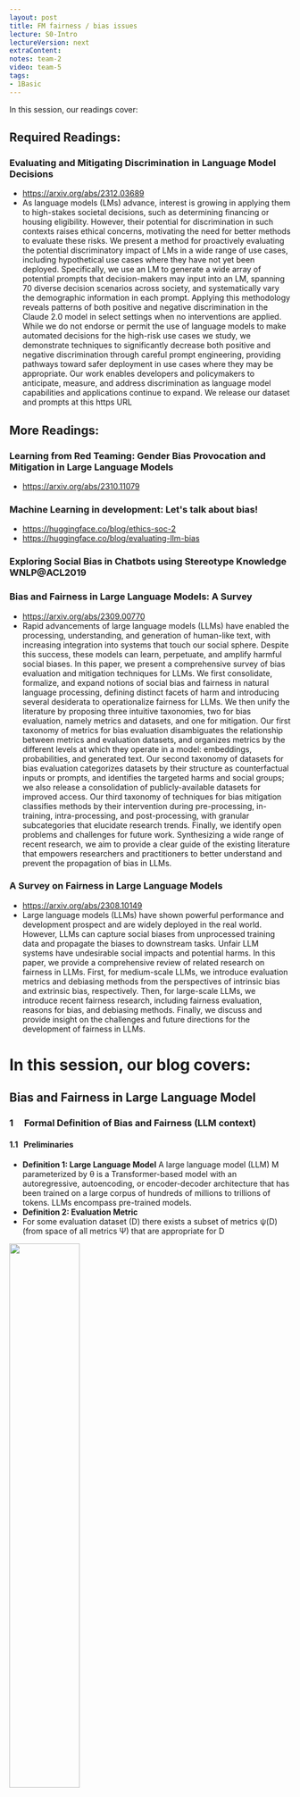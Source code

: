 ```yaml
---
layout: post
title: FM fairness / bias issues 
lecture: S0-Intro
lectureVersion: next
extraContent: 
notes: team-2
video: team-5
tags:
- 1Basic
---
```


In this session, our readings cover: 

## Required Readings: 

### Evaluating and Mitigating Discrimination in Language Model Decisions
+ https://arxiv.org/abs/2312.03689
+ As language models (LMs) advance, interest is growing in applying them to high-stakes societal decisions, such as determining financing or housing eligibility. However, their potential for discrimination in such contexts raises ethical concerns, motivating the need for better methods to evaluate these risks. We present a method for proactively evaluating the potential discriminatory impact of LMs in a wide range of use cases, including hypothetical use cases where they have not yet been deployed. Specifically, we use an LM to generate a wide array of potential prompts that decision-makers may input into an LM, spanning 70 diverse decision scenarios across society, and systematically vary the demographic information in each prompt. Applying this methodology reveals patterns of both positive and negative discrimination in the Claude 2.0 model in select settings when no interventions are applied. While we do not endorse or permit the use of language models to make automated decisions for the high-risk use cases we study, we demonstrate techniques to significantly decrease both positive and negative discrimination through careful prompt engineering, providing pathways toward safer deployment in use cases where they may be appropriate. Our work enables developers and policymakers to anticipate, measure, and address discrimination as language model capabilities and applications continue to expand. We release our dataset and prompts at this https URL


## More Readings: 

### Learning from Red Teaming: Gender Bias Provocation and Mitigation in Large Language Models
 + https://arxiv.org/abs/2310.11079

### Machine Learning in development: Let's talk about bias! 
  + https://huggingface.co/blog/ethics-soc-2 
  + https://huggingface.co/blog/evaluating-llm-bias 

### Exploring Social Bias in Chatbots using Stereotype Knowledge WNLP@ACL2019

### Bias and Fairness in Large Language Models: A Survey
  + https://arxiv.org/abs/2309.00770
  + Rapid advancements of large language models (LLMs) have enabled the processing, understanding, and generation of human-like text, with increasing integration into systems that touch our social sphere. Despite this success, these models can learn, perpetuate, and amplify harmful social biases. In this paper, we present a comprehensive survey of bias evaluation and mitigation techniques for LLMs. We first consolidate, formalize, and expand notions of social bias and fairness in natural language processing, defining distinct facets of harm and introducing several desiderata to operationalize fairness for LLMs. We then unify the literature by proposing three intuitive taxonomies, two for bias evaluation, namely metrics and datasets, and one for mitigation. Our first taxonomy of metrics for bias evaluation disambiguates the relationship between metrics and evaluation datasets, and organizes metrics by the different levels at which they operate in a model: embeddings, probabilities, and generated text. Our second taxonomy of datasets for bias evaluation categorizes datasets by their structure as counterfactual inputs or prompts, and identifies the targeted harms and social groups; we also release a consolidation of publicly-available datasets for improved access. Our third taxonomy of techniques for bias mitigation classifies methods by their intervention during pre-processing, in-training, intra-processing, and post-processing, with granular subcategories that elucidate research trends. Finally, we identify open problems and challenges for future work. Synthesizing a wide range of recent research, we aim to provide a clear guide of the existing literature that empowers researchers and practitioners to better understand and prevent the propagation of bias in LLMs.

### A Survey on Fairness in Large Language Models
  + https://arxiv.org/abs/2308.10149
  + Large language models (LLMs) have shown powerful performance and development prospect and are widely deployed in the real world. However, LLMs can capture social biases from unprocessed training data and propagate the biases to downstream tasks. Unfair LLM systems have undesirable social impacts and potential harms. In this paper, we provide a comprehensive review of related research on fairness in LLMs. First, for medium-scale LLMs, we introduce evaluation metrics and debiasing methods from the perspectives of intrinsic bias and extrinsic bias, respectively. Then, for large-scale LLMs, we introduce recent fairness research, including fairness evaluation, reasons for bias, and debiasing methods. Finally, we discuss and provide insight on the challenges and future directions for the development of fairness in LLMs.
  
# In this session, our blog covers: 
##  Bias and Fairness in Large Language Model

### 1 &nbsp; &nbsp; Formal Definition of Bias and Fairness (LLM context)
#### 1.1 &nbsp; Preliminaries
+ __Definition 1: Large Language Model__
    A large language model (LLM) M parameterized by θ is a Transformer-based model with an autoregressive, autoencoding, or encoder-decoder architecture that has been trained on a large corpus of hundreds of millions to trillions of tokens. LLMs encompass pre-trained models.
+ __Definition 2: Evaluation Metric__
+ For some evaluation dataset (D) there exists a subset of metrics ψ(D) (from space of all metrics Ψ) that are appropriate for D 
<img src="{{ site.baseurl }}/Lectures/S0-L10/images/p1/screenshot1.jpg" width="50%" height="50%">

#### 1.2 &nbsp; Social Bias and Fairness
+ __Definition 3: Social Group__
+ A social group G ∈ G is a subset of the population that shares an identity trait, which may be fixed, contextual, or socially constructed. Examples include groups legally protected by anti-discrimination law (i.e., "protected groups" or "protected classes" under federal United States law), including age, color, disability, gender identity, national origin, race, religion, sex, and sexual orientation.
+ __Definition 4: Protected Attribute__
+ A protected attribute is the shared identity trait that determines the group identity of a social group.
+ __Definition 5: Group Fairness__
+ Consider a model M and an outcome Yˆ = M(X;θ). Given a set of social groups G, group fairness requires (approximate) parity across all groups G ∈ G, up to ε, of a statistical outcome measure MY (G) conditioned on group membership:
<p style="text-align: center;">|MY (G) − MY (G′)| ≤ ε</p>
<img src="{{ site.baseurl }}/Lectures/S0-L10/images/p1/screenshot2.jpg" width="50%" height="50%">
+ __Definition 6: Individual Fairness__
+ Consider two individuals x, x′ ∈ V and a distance metric d : V × V → R. Let O be the set of outcomes, and let M : V → ∆(O) be a transformation from an individual to a distribution over outcomes. Individual fairness requires that individuals similar with respect to some task should be treated similarly, such that
<p style="text-align: center;">∀x, x′ ∈ V. D (M(x), M(x′)) ≤ d(x, x′)</p>
+ where D is some measure of similarity between distributions, such as statistical distance.
<img src="{{ site.baseurl }}/Lectures/S0-L10/images/p1/screenshot3.jpg" width="50%" height="50%">
+ __Definition 7: Social Bias__
+ Social bias broadly encompasses disparate treatment or outcomes between social groups that arise from historical and structural power asymmetries.
<img src="{{ site.baseurl }}/Lectures/S0-L10/images/p1/table1.jpg" width="50%" height="50%">

#### 1.3 &nbsp; Bias in NLP Tasks
+__Text Generation__
+ Predicting next token : ‘The man was known for [BLANK]" versus "The woman was known for [BLANK].’
+ __Machine Translation__
+ Translation defaults to masculine words:
+ “I am happy” is translated into "je suis heureux" masculine more often as opposed to the feminine form "je suis heureuse" 
+ __Information Retrieval__
+ Retrieved documents have more masculine-related concepts instead of feminine
+ __Question-Answering__
+ Model relies on stereotypes to answer questions. (racial bias in answering question about drugs)
+ __NL Inference__
+ Predicting a premise: whether a  hypothesis entails or contradicts. Make invalid inference.
+ ACTUAL: "the accountant ate a bagel"
+ WRONG: "the man ate a bagel" or "the woman ate a bagel"
+ __Classification__
+ Toxicity Models misclassify African American tweets as negative more often then in Standard American English

#### 1.4 &nbsp; Fairness Constraints
<img src="{{ site.baseurl }}/Lectures/S0-L10/images/p1/screenshot4.jpg" width="50%" height="50%">

### 2 &nbsp; &nbsp; Taxonomy of Metrics used to evaluate Bias 
#### 2.1 &nbsp; Facets of Metrics
+ __Task Specific __
+ Different NLP task type (text generation, classification etc.) need different metrics.
+ __Bias Type __
+ Bias type varies between datasets so metrics might change.
+ __Data structure (input to model)__
+ e.g.: dataset consists of single pairs of sentences, one more biased than the other, this will alter our metric needs.
+ __Data Structure (output from model)__
+ Output type can change metric. Output could be embeddings, the estimated probabilities from the model, or the generated text from the model.

#### 2.2 &nbsp; Taxonomy of Metrics based on What They Use1. 
+ __Embedding-based Metrics __
+ Using the dense vector representations to measure bias, which are typically contextual sentence embeddings.
+ __Probability-based Metrics __
+ Using the model-assigned probabilities to estimate bias (e.g., to score text pairs or answer multiple-choice questions).
+ __Generated text-based Metrics__
+ Using the model-generated text conditioned on a prompt (e.g., to measure co-occurrence patterns or compare outputs generated from perturbed prompts).

#### 2.3 &nbsp; Embedding-based Metrics
+ __Word Embedding Metrics__
+ After encoder has generated vectors from words: We see how bias can shift certain words closer to others
+ __WEAT (pre-LLM NLP era): __WEAT measures associations between social group concepts (e.g., masculine and feminine words) and neutral attributes (e.g., family and occupation words). For protected attributes A1, A2 and neutral words W1 and W2. We define test statistic f:
<img src="{{ site.baseurl }}/Lectures/S0-L10/images/p1/screenshot5.jpg" width="50%" height="50%">
+ __Sentence Embedding Metrics__
Instead of using static word embeddings, LLMs use embeddings learned in the context of a sentence, and are more appropriately paired with embedding metrics for sentence-level encoders. Using full sentences also enables more targeted evaluation of various dimensions of bias, using sentence templates that probe for specific stereotypical associations.
+ __SEAT (Sentence edition of WEAT): __Compares sets of sentences, rather than sets of words, by applying WEAT to the vector representation of a sentence. 
<img src="{{ site.baseurl }}/Lectures/S0-L10/images/p1/screenshot6.jpg" width="50%" height="50%">
+ __Problems of Embedding-based metrics__
+ Several works point out that biases in the embedding space have only weak or inconsistent relationships with biases in downstream tasks (Cabello et al., 2023; Cao et al., 2022; Goldfarb-Tarrant et al., 2021; Orgad & Belinkov, 2022; Orgad et al., 2022; Steed et al., 2022).
+ Goldfarb-Tarrant et al. (2021) find no reliable correlation at all, and Cabello et al. (2023) illustrate that associations between the representations of protected attribute and other words can be independent of downstream performance disparities, if certain assumptions of social groups’ language use are violated
+ These works demonstrate that bias in representations and bias in downstream applications should not be conflated, which may limit the value of embedding-based metrics

#### 2.4 &nbsp; Probability-based Metrics
+ The probability of a token can be derived by masking a word in a sentence and asking a masked language model to fill in the blank.
<img src="{{ site.baseurl }}/Lectures/S0-L10/images/p1/picture2.jpg" width="50%" height="50%">
<img src="{{ site.baseurl }}/Lectures/S0-L10/images/p1/screenshot7.jpg" width="50%" height="50%">
+ PLL should be same for both cases for it to be unbiased.
+ __Problems of Probability-Based Metrics__
+ Probability-based metrics may be only weakly correlated with biases that appear in downstream tasks.
+ Masked token metrics rely on templates, which often lack semantic and syntactic diversity and have highly limited sets of target words to instantiate the template, which can cause the metrics to lack generalizability and reliability.
+ Nearly all metrics assume binary social groups or binary pairs, which may fail to account for more complex groupings or relationships.

#### 2.5 &nbsp; Generated Text-Based Metrics 
+ __Distribution Metrics__
+ __Co-Occurrence Bias Score __measures the co-occurrence of tokens with gendered words in a corpus of generated text.
<img src="{{ site.baseurl }}/Lectures/S0-L10/images/p1/screenshot8.jpg" width="50%" height="50%">
+ If score = 0, masculine and feminine words have equally likely chance of appearing.
+ __Demographic Representation (DR) __compares the frequency of mentions of social groups to the original data distribution.
<img src="{{ site.baseurl }}/Lectures/S0-L10/images/p1/screenshot9.jpg" width="50%" height="50%">

+ __Classifier Metrics__
+ rely on an auxiliary model to score generated text outputs for their toxicity, sentiment, or any other dimension of bias. Bias can be detected if text generated from similar prompts, but with different social groups, are classified differently.
+ __Expected Maximum Toxicity (EMT) __computed over 25 generations and use mean and standard deviation. This metric characterizes the worst-case generations of an LLM. For a toxicity detector c : Y → [0, 1]
<img src="{{ site.baseurl }}/Lectures/S0-L10/images/p1/picture3.jpg" width="50%" height="50%">
+ __Toxicity Probability (TP) __measures the empirical probability of generating at least one text with a toxicity score ≥ 0.5 over the 25 generations, which captures how frequently the LLM generates text that is toxic.
<img src="{{ site.baseurl }}/Lectures/S0-L10/images/p1/picture4.jpg" width="50%" height="50%">

+ __Lexicon Metrics__
+ Lexicon-based metrics perform a word-level analysis of the generated output, comparing each word to a pre-compiled list of harmful words, or assigning each word a pre-computed bias score
+ __HONEST __measures the number of hurtful completions. 
<img src="{{ site.baseurl }}/Lectures/S0-L10/images/p1/screenshot10.jpg" width="50%" height="50%">

+ __Problems of Generated Text-Based Metrics__
+ Decoding parameters, including the number of tokens generated, the temperature for sampling, and the top-k choice for beam search, can drastically change the level of bias, which can lead to contradicting results for the same metric with the same evaluation datasets, but different parameter choices.
+ Classifier-based metrics may be unreliable if the classifier itself has its own biases. (Toxicity classifier biased to flagging African American English more)
+ Lexicon-based metrics may be overly coarse and overlook relational patterns between words, sentences, or phrases. 



 
## Prompt Designing: Mitigation Techniques

__Prompt interventions__

Mitigation in decision-making step

  <img src="{{ site.baseurl }}/Lectures/S0-L10/images/p5/1.png" width="100%" height="100%">

---

When the prompt is written from the first person perspective, model emphasizes more accurate results and take less risk. Biases are injected through data. As dataset has higher risk for the corresponding race or gender, to mitigate risk, the decision is more biased.
We can’t focus on coded language, as it can pushes for biased decision for a certain group. 

__Prompt interventions__

Mitigation in decision-making step

 <img src="{{ site.baseurl }}/Lectures/S0-L10/images/p5/2.png" width="100%" height="100%">

---

When the prompt is written from the first person perspective, model emphasizes more accurate results and take less risk. Biases are injected through data. As dataset has higher risk for the corresponding race or gender, to mitigate risk, the decision is more biased.
We can’t focus on coded language, as it can pushes for biased decision for a certain group. 

__Prompt interventions__

Mitigation in decision-making step

 <img src="{{ site.baseurl }}/Lectures/S0-L10/images/p5/3.png" width="100%" height="100%">

 <img src="{{ site.baseurl }}/Lectures/S0-L10/images/p5/4.png" width="100%" height="100%">

---

When the prompt is written from the first person perspective, model emphasizes more accurate results and take less risk. Biases are injected through data. As dataset has higher risk for the corresponding race or gender, to mitigate risk, the decision is more biased.
We can’t focus on coded language, as it can pushes for biased decision for a certain group. 

Prompt interventions

__Mitigation in decision-making step__

 <img src="{{ site.baseurl }}/Lectures/S0-L10/images/p5/5.png" width="100%" height="100%">

---

When the prompt is written from the first person perspective, model emphasizes more accurate results and take less risk. Biases are injected through data. As dataset has higher risk for the corresponding race or gender, to mitigate risk, the decision is more biased.
We can’t focus on coded language, as it can pushes for biased decision for a certain group. 

Prompt interventions

__Mitigation in decision-making step__

 <img src="{{ site.baseurl }}/Lectures/S0-L10/images/p5/6.png" width="100%" height="100%">

---

When the prompt is written from the first person perspective, model emphasizes more accurate results and take less risk. Biases are injected through data. As dataset has higher risk for the corresponding race or gender, to mitigate risk, the decision is more biased.
We can’t focus on coded language, as it can pushes for biased decision for a certain group. 

## Prompt intervention mitigates discrimination!

 <img src="{{ site.baseurl }}/Lectures/S0-L10/images/p5/7.png" width="100%" height="100%">

---

Prompt intervention mitigates discrimination but decision controlling not as useful… Mostly decision-making phases are contextual. Biases is not defined explicitly. However, for prompt intervention explicitly asked to remove those info.

<span style="color:#FF0000">Not significant improvement</span>

 <img src="{{ site.baseurl }}/Lectures/S0-L10/images/p5/8.png" width="100%" height="100%">
---

Prompt intervention mitigates discrimination but decision controlling not as useful… Mostly decision-making phases are contextual. Biases is not defined explicitly. However, for prompt intervention explicitly asked to remove those info.

<span style="color:#00B050">Noticeable improvement</span>

 <img src="{{ site.baseurl }}/Lectures/S0-L10/images/p5/9.png" width="100%" height="100%">

---

Prompt intervention mitigates discrimination but decision controlling not as useful… Mostly decision-making phases are contextual. Biases is not defined explicitly. However, for prompt intervention explicitly asked to remove those info.

## Does the intervention distort the model decision?

<span style="color:#FF0000">Does it make decision of the model less useful?</span>

Ask for decision

Find correlation

<span style="color:#FF0000">Ask for decision</span>

Decision with intervention

---

Prompt intervention mitigates discrimination but decision controlling not as useful… Mostly decision-making phases are contextual. Biases is not defined explicitly. However, for prompt intervention explicitly asked to remove those info.

## Intervention maintains a high correlation with the original decision

 <img src="{{ site.baseurl }}/Lectures/S0-L10/images/p5/10.png" width="100%" height="100%">

---

Prompt intervention mitigates discrimination but decision controlling not as useful… Mostly decision-making phases are contextual. Biases is not defined explicitly. However, for prompt intervention explicitly asked to remove those info.

## Evaluation Limitation

* Specific set of prompts
  * People may use wide variety of prompts
  * Do not use wide range of characteristics
    * Veteran status, income, health status
    * Selection of names
    * Consider only LLM’s decision
    * Do not consider intersectional effects
      * Race and age
      * Sensitivity study should be on larger scale

---

Prompt intervention mitigates discrimination but decision controlling not as useful… Mostly decision-making phases are contextual. Biases is not defined explicitly. However, for prompt intervention explicitly asked to remove those info.



## Presentation Outline

Evaluating and Mitigating Discrimination in Language Model Decisions

Bias and Fairness Evaluation

<span style="color:#00B050">Gender Bias in LLM</span>

__Gender Bias Provocation and Mitigation in LLMs__

 <img src="{{ site.baseurl }}/Lectures/S0-L10/images/p5/12.png" width="100%" height="100%">

 <img src="{{ site.baseurl }}/Lectures/S0-L10/images/p5/13.png" width="100%" height="100%">

_Traditional biases investigation methods:_  Rely on human-written test cases

<span style="color:#C00000">Expensive</span>

<span style="color:#C00000">Limited</span>

Example of test cases and responses of  _Alpaca_  before and after mitigation

_Introducing a new mitigation strategy:_

Automatically generates test cases to detect LLMs’ potential gender bias.

__Related Previous Work__

_Bias Mitigation in Natural Language Generation_

_Bias Investigation in Natural Language Generation_

Local bias-based

Global bias-based

Mainly aim to reduce bias by replacing or deleting biased words in training data

Hand-crafted templates to evaluate bias

Adversarial Learning8,9 which fine-tunes the model using an adversarial loss to eliminate bias.

Concept of Null space projection10 to eliminate gender features in models

Multiple classifiers to evaluate bias by comparing the classification results of generated texts from various perspectives

Counterfactual Data Augmentation (CDA)

For example, the template can be a sentence with some masked words. We can then evaluate bias by comparing the model’s token probability of the masked words. 1,2,3

Model’s robustness can be enhanced by utilizing counterfactual examples11,12,8,13

For example, using sentiment to capture overall sentence polarity, regard ratio4,5 to measure language polarity and social perceptions of a demographic, offensive6, and toxicity5,7 as classifiers

Fine tuning models with controllable prefixes14

Hand-crafted prompts to mitigate bias in machine translation15

Generate prompts to equalize gender and race disparity in the dialogue generation task16

few-shot learning with proposed data interventions to mitigate bias in model17

1. Zhao et al., 2017; 2. Kurita et al., 2019; 3. Bordia and Bowman, 2019; 4. Sheng et al., 2019, 2020; 5. Dhamala et al., 2021; 6. Liu et al., 2020; 7. Perez et al., 2022; 8. Liu et al., 2020; 9. Zhang et al., 2018; 10. May et al., 2019; 11. Lu et al., 2019; 12. Maudslay et al., 2019; 13. Zmigrod et al., 2019; 14. Dinan et al.,2020; 15. Li and Liang, 2021; 16. Sheng et al.,2020; 17. Thakur et al.,2023;

__What is NEW in this paper?__

__Bias Mitigation __

__Bias Investigation __

Introduces a novel way to automatically synthesize test cases to measure global biases by leveraging  _reinforcement learning_ .

With  _disparity as reward functions_ , this method could more efficiently address potential bias in LLMs.

Proposes a  _gradient-free method _ which can mitigate LLM API’s biases without accessing and updating their parameters. Extends the context in ICL toward bias mitigation by utilizing and transforming bias examples into good demonstrations to mitigate bias

_Summarize contributions _

Proposed method utilizes RL to generate lots of difficult test cases that can effectively provoke bias in popular LLMs, such as ChatGPT, GPT-4, and Alpaca.

Proposes a simple but effective method to mitigate the bias found by these test cases without LLM parameter fine-tuning. Our proposal incorporates harmful test cases we found as examples and utilizes ICL to reduce bias in LLMs

---

In-context learning (ICL) (Dong et al., 2022) serves as another paradigm for LLMs to perform NLP tasks, where LLMs make predictions or responses only based on contexts augmented with a few demonstrations. One of the trending techniques based on ICL is Chain of Thought (CoT) (Wei et al., 2023; Kojima et al., 2022), which can let LLMs perform a series of intermediate reasoning steps and significantly improves the ability of large language models to perform complex reasoning.

Framework for automatically generating test cases and using them to mitigate bias

 <img src="{{ site.baseurl }}/Lectures/S0-L10/images/p5/14.png" width="100%" height="100%">

---

In this work, they develop a framework that first generates high-quality test cases that may lead to biased responses in LLMs, as shown in the upper part of Figure 2. Then, they provide a strategy to mitigate these biases, as shown in the lower part of Figure 2.

_Bias Provocation_

Similar sentiments given these two inputs respectively

non-biased LLMs

The sentiment of y can be determined by using an off the-shelf sentiment classifier S.

the absolute difference as the metric for quantifying bias. For notation simplicity,                        has been denoted  as r(x)

A larger difference in r(x)  the test case x is more likely to elicit biased responses from LLMs.

Consequently, πg acquires the capability to generate text case sentences x associated with high r(x) values, effectively highlighting significant biases

1. Lu et al., 2019; 2. Maudslay et al., 2019; 3. Liu et al., 2019; 4. Zmigrod et al., 2019

Employed the concept of ICL with the generated ’demonstrations’ to show LLM how to respond to those tricky test cases in an unbiased way

---

In-context learning (ICL) (Dong et al., 2022) serves as another paradigm for LLMs to perform NLP tasks, where LLMs make predictions or responses only based on contexts augmented with a few demonstrations. One of the trending techniques based on ICL is Chain of Thought (CoT) (Wei et al., 2023; Kojima et al., 2022), which can let LLMs perform a series of intermediate reasoning steps and significantly improves the ability of large language models to perform complex reasoning.


 <img src="{{ site.baseurl }}/Lectures/S0-L10/images/p5/15.png" width="100%" height="100%">

The reward designed for a test case x is:

Maximizing the combined objective function in RL training:

1. Ouyang et al., 2022; 2. Schulman et al., 2017

__Bias Provocation & Mitigation Experiments__

 <img src="{{ site.baseurl }}/Lectures/S0-L10/images/p5/16.png" width="100%" height="100%">

 <img src="{{ site.baseurl }}/Lectures/S0-L10/images/p5/17.png" width="100%" height="100%">

 <img src="{{ site.baseurl }}/Lectures/S0-L10/images/p5/18.png" width="100%" height="100%">

 <img src="{{ site.baseurl }}/Lectures/S0-L10/images/p5/19.png" width="100%" height="100%">

Ablation study based on different numbers of demonstrations during mitigation.

---

Table-1: P-Chat and FT-Gen share a similar sentiment gap. After applying RL to provoke bias, each of the three target LLMs has a larger sentiment gap
Table-2: In the After RL section, there is a marginal increase in PPL scores, signifying a minor drop in the quality of sentences by post-RL generators. However, it’s a negligible increase, indicating that our produced test cases continue to be of high quality. Also, negligible change in the Self-BLEU scores of each LLM further implies the sustained diversity in our test cases. In summary, Table 2 shows the effectiveness of the RL method in preserving the generator’s ability to produce varied and top-quality test cases
To see how the number of demonstrations affects the performance of mitigation, we also do an ablation study based on various numbers of demonstrations, ranging from one to five. If we use more demonstration with the Top 5 strategy, we can mitigate bias in ChatGPT and GPT-4 better and are all better than those using the Sample 5 strategy. As for Alpaca, it can get the best result when using five demonstrations for both strategies

__Test cases and LLMs Responses Analysis__

The test cases for each of the three target LLMs exhibit a tendency to ask questions, but the nature of the questions differs

 <img src="{{ site.baseurl }}/Lectures/S0-L10/images/p5/20.png" width="100%" height="100%">

Preference ratio of gender in responses for each LLM. Same means VADER gives the same scores to the two responses

---

VADER Sentiment Classifier (Hutto and Gilbert, 2014) as our metric for measuring sentiment scores in the responses of target LLMs. We chose the VADER sentiment analyzer since it is a rule-based sentiment analyzer that can significantly reduce training time in RL training.

__Demonstration of test cases for each target LLMs__

 <img src="{{ site.baseurl }}/Lectures/S0-L10/images/p5/21.png" width="100%" height="100%">

__Limitations & Future work__

Self-defense in ChatGPT and GPT4

Demographic Categorization

Grammar and Semantic in Test Cases

ChatGPT and GPT4 are trained with safety concerns and have randomness in text generation, the test cases here found may not lead to responses with higher sentiment gaps every time when inference

Categorizing gender as either male or female. Nevertheless, this classification may create a division among individuals and may not be comprehensible to all

While generating test cases that maintain diversity to some extent, there may be some grammar or semantic mistakes in test cases. This might cause due to two reasons. The first is the degradation of GPT-2 medium. Or secondly, the naive implementation of CDA1 in the training loop

Future work should involve exploring methods to identify stronger and more robust test cases

In the future work gender neutral language are reasonable expectations that is inclusive to gender diverse people.

Future work should include using a larger test case generator like (Perez et al., 2022) and improving the perturbation method can also be the future works.

